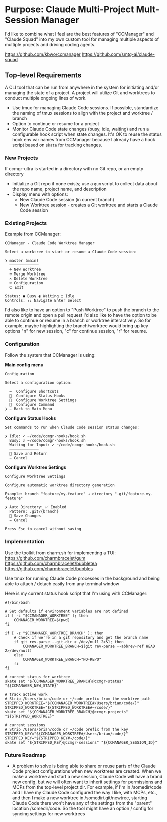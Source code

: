 # Purpose: Claude Multi-Project Mult-Session Manager

I'd like to combine what I feel are the best features of "CCManager" and "Claude Squad" into my own custom tool for managing multiple aspects of multiple projects and driving coding agents.

https://github.com/kbwo/ccmanager
https://github.com/smtg-ai/claude-squad


## Top-level Requirements

A CLI tool that can be run from anywhere in the system for initiating and/or managing the state of a project. A project will utilize Git and worktrees to conduct multiple ongoing lines of work. 

- Use tmux for managing Claude Code sessions. If possible, standardize the naming of tmux sessions to align with the project and worktree / branch
- Option to continue or resume for a project
- Monitor Claude Code state changes (busy, idle, waiting) and run a configurable hook script when state changes. It's OK to reuse the status hook env var names from CCManager because I already have a hook script based on `skate` for tracking changes. 

### New Projects

If ccmgr-ultra is started in a directory with no Git repo, or an empty directory

- Initialize a Git repo if none exists; use a `gum` script to collect data about the repo name, project name, and description
- Display menu with options:
  - New Claude Code session (in current branch)
  - New Worktree session - creates a Git worktree and starts a Claude Code session

### Existing Projects

Example from CCManager:

```
CCManager - Claude Code Worktree Manager

Select a worktree to start or resume a Claude Code session:

❯ master (main)
  ─────────────
  ⊕ New Worktree
  ⇄ Merge Worktree
  ✕ Delete Worktree
  ⌨ Configuration
  ⏻ Exit

Status: ● Busy ◐ Waiting ○ Idle
Controls: ↑↓ Navigate Enter Select
```

I'd also like to have an option to "Push Worktree" to push the branch to the remote origin and open a pull request
I'd also like to have the option to be able to continue or resume in a branch or worktree interactively. So for example, maybe highlighting the branch/worktree would bring up key options "n" for new session, "c" for continue session, "r" for resume.  

### Configuration

Follow the system that CCManager is using:

**Main config menu**

```
Configuration

Select a configuration option:

  ⌨  Configure Shortcuts
  🔧  Configure Status Hooks
  📁  Configure Worktree Settings
  🚀  Configure Command
❯ ← Back to Main Menu
```


**Configure Status Hooks**

```
Set commands to run when Claude Code session status changes:

❯ Idle: ✓ ~/code/ccmgr-hooks/hook.sh
  Busy: ✗ ~/code/ccmgr-hooks/hook.sh
  Waiting for Input: ✓ ~/code/ccmgr-hooks/hook.sh
  ─────────────
  💾 Save and Return
  ← Cancel
```

**Configure Worktree Settings**

```
Configure Worktree Settings

Configure automatic worktree directory generation

Example: branch "feature/my-feature" → directory ".git/feature-my-feature"

❯ Auto Directory: ✅ Enabled
  Pattern: .git/{branch}
  💾 Save Changes
  ← Cancel

Press Esc to cancel without saving
```



### Implementation

Use the toolkit from charm.sh for implementing a TUI:
https://github.com/charmbracelet/gum
https://github.com/charmbracelet/bubbletea
https://github.com/charmbracelet/bubbles

Use tmux for running Claude Code processes in the background and being able to attach / detach easily from any terminal window

Here is my current status hook script that I'm using with CCManager:

```
#!/bin/bash

# Set defaults if environment variables are not defined
if [ -z "$CCMANAGER_WORKTREE" ]; then
    CCMANAGER_WORKTREE=$(pwd)
fi

if [ -z "$CCMANAGER_WORKTREE_BRANCH" ]; then
    # Check if we're in a git repository and get the branch name
    if git rev-parse --git-dir > /dev/null 2>&1; then
        CCMANAGER_WORKTREE_BRANCH=$(git rev-parse --abbrev-ref HEAD 2>/dev/null)
    else
        CCMANAGER_WORKTREE_BRANCH="NO-REPO"
    fi
fi

# current status for worktree
skate set "${CCMANAGER_WORKTREE_BRANCH}@ccmgr-status" "${CCMANAGER_NEW_STATE}"

# track active work
# Strip /Users/brian/code or ~/code prefix from the worktree path
STRIPPED_WORKTREE="${CCMANAGER_WORKTREE#/Users/brian/code/}"
STRIPPED_WORKTREE="${STRIPPED_WORKTREE#~/code/}"
skate set "${CCMANAGER_WORKTREE_BRANCH}@ccmgr-projects" "${STRIPPED_WORKTREE}"

# current sessions
# Strip /Users/brian/code or ~/code prefix from the key
STRIPPED_KEY="${CCMANAGER_WORKTREE#/Users/brian/code/}"
STRIPPED_KEY="${STRIPPED_KEY#~/code/}"
skate set "${STRIPPED_KEY}@ccmgr-sessions" "${CCMANAGER_SESSION_ID}"
```


### Future Roadmap

- A problem to solve is being able to share or reuse parts of the Claude Code project configurations when new worktrees are created. When we make a worktree and start a new session, Claude Code will have a brand new config, but we will often want to inherit settings for permissions and MCPs from the top-level project dir. For example, if I'm in /somedir/code and I have my Claude Code configured the way I like, with MCPs, etc., and then I make a new worktree in /somedir/.git/newtree, starting Claude Code there won't have any of the settings from the "parent" location /somedir/code.  So the tool might have an option / config for syncing settings for new worktrees
 
